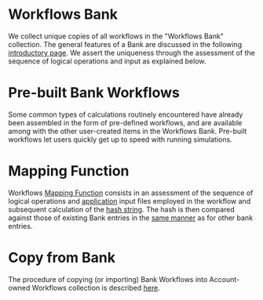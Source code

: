 # Workflows Bank

We collect unique copies of all workflows in the "Workflows Bank" collection. The general features of a Bank are discussed in the following [introductory page](/entities-general/bank.md). We assert the uniqueness through the assessment of the sequence of logical operations and input as explained below.

# Pre-built Bank Workflows

Some common types of calculations routinely encountered have already been assembled in the form of pre-defined workflows, and are available among with the other user-created items in the Workflows Bank. Pre-built workflows let users quickly get up to speed with running simulations.

# Mapping Function

Workflows [Mapping Function](/entities-general/bank.md#bank-mapping-function) consists in an assessment of the sequence of logical operations and [application](/software/overview.md) input files employed in the workflow and subsequent calculation of the [hash string](/entities-general/bank.md#hash-strings). The hash is then compared against those of existing Bank entries in the [same manner](/entities-general/bank.md) as for other bank entries. 

# Copy from Bank

The procedure of copying (or importing) Bank Workflows into Account-owned Workflows collection is described [here](actions/copy-bank.md).
